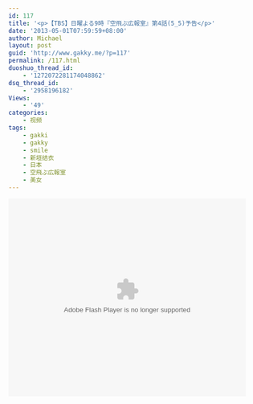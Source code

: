 ```yaml
---
id: 117
title: '<p>【TBS】日曜よる9時『空飛ぶ広報室』第4話(5_5)予告</p>'
date: '2013-05-01T07:59:59+08:00'
author: Michael
layout: post
guid: 'http://www.gakky.me/?p=117'
permalink: /117.html
duoshuo_thread_id:
    - '1272072281174048862'
dsq_thread_id:
    - '2958196182'
Views:
    - '49'
categories:
    - 视频
tags:
    - gakki
    - gakky
    - smile
    - 新垣结衣
    - 日本
    - 空飛ぶ広報室
    - 美女
---
```


<object height="394" width="473"><param name="allowscriptaccess" value="sameDomain"></param><param name="wmode" value="transparent"></param><param name="movie" value="http://www.tudou.com/v/167854035/v.swf"></param><param name="allowfullscreen" value="true"></param><embed allowfullscreen="true" allowscriptaccess="sameDomain" height="394" src="http://www.tudou.com/v/167854035/v.swf" type="application/x-shockwave-flash" width="473" wmode="transparent"></embed></object>